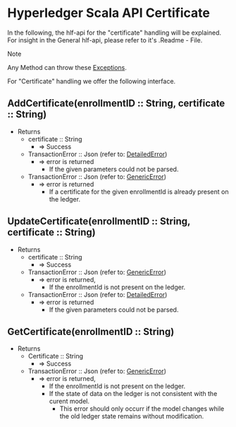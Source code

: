 # Hyperledger Scala API Certificate

In the following, the hlf-api for the "certificate" handling will be explained.
For insight in the General hlf-api, please refer to it's .Readme - File.
> [!NOTE]
Any Method can throw these [Exceptions](hlf_scala_api_errors.md#Exceptions).

For "Certificate" handling we offer the following interface.

## AddCertificate(enrollmentID :: String, certificate :: String)
- Returns
    - certificate :: String
        - => Success
    - TransactionError :: Json (refer to: [DetailedError](hlf_chaincode_api_errors.md#DetailedError))
        - => error is returned
          - If the given parameters could not be parsed.
    - TransactionError :: Json (refer to: [GenericError](hlf_chaincode_api_errors.md#GenericError))
        - => error is returned
          - If a certificate for the given enrollmentId is already present on the ledger.

## UpdateCertificate(enrollmentID :: String, certificate :: String)
- Returns
    - certificate :: String
        - => Success
    - TransactionError :: Json (refer to: [GenericError](hlf_chaincode_api_errors.md#GenericError))
        - => error is returned, 
          - If the enrollmentId is not present on the ledger.
    - TransactionError :: Json (refer to: [DetailedError](hlf_chaincode_api_errors.md#DetailedError))
        - => error is returned
          - If the given parameters could not be parsed.

## GetCertificate(enrollmentID :: String)
- Returns
    - Certificate :: String
        - => Success
    - TransactionError :: Json (refer to: [GenericError](hlf_chaincode_api_errors.md#GenericError))
        - => error is returned,
          - If the enrollmentId is not present on the ledger.
          - If the state of data on the ledger is not consistent with the curent model.
            - This error should only occurr if the model changes while the old ledger state remains without modification.